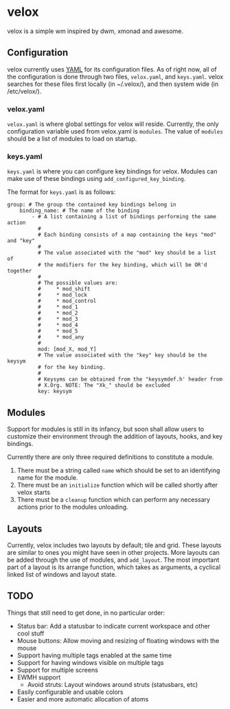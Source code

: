 velox
=====
velox is a simple wm inspired by dwm, xmonad and awesome.

Configuration
-------------
velox currently uses [YAML] for its configuration files. As of right now, all of
the configuration is done through two files, `velox.yaml`, and `keys.yaml`. velox
searches for these files first locally (in ~/.velox/), and then system wide
(in /etc/velox/).

### velox.yaml
`velox.yaml` is where global settings for velox will reside. Currently, the only
configuration variable used from velox.yaml is `modules`. The value of `modules`
should be a list of modules to load on startup.

### keys.yaml
`keys.yaml` is where you can configure key bindings for velox. Modules can make
use of these bindings using `add_configured_key_binding`.

The format for `keys.yaml` is as follows:

    group: # The group the contained key bindings belong in
        binding_name: # The name of the binding
            - # A list containing a list of bindings performing the same action
              #
              # Each binding consists of a map containing the keys "mod" and "key"
              #
              # The value associated with the "mod" key should be a list of
              # the modifiers for the key binding, which will be OR'd together
              #
              # The possible values are:
              #     * mod_shift
              #     * mod_lock
              #     * mod_control
              #     * mod_1
              #     * mod_2
              #     * mod_3
              #     * mod_4
              #     * mod_5
              #     * mod_any
              #
              mod: [mod_X, mod_Y]
              # The value associated with the "key" key should be the keysym
              # for the key binding.
              #
              # Keysyms can be obtained from the "keysymdef.h' header from
              # X.Org. NOTE: The "Xk_" should be excluded
              key: keysym

Modules
-------
Support for modules is still in its infancy, but soon shall allow users to
customize their environment through the addition of layouts, hooks, and
key bindings.

Currently there are only three required definitions to constitute a module.

1. There must be a string called `name` which should be set to an identifying
name for the module.
2. There must be an `initialize` function which will be called shortly after
velox starts
3. There must be a `cleanup` function which can perform any necessary actions
prior to the modules unloading.

Layouts
-------
Currently, velox includes two layouts by default; tile and grid. These layouts
are similar to ones you might have seen in other projects. More layouts can be
added through the use of modules, and `add_layout`. The most important part of
a layout is its arrange function, which takes as arguments, a cyclical linked
list of windows and layout state.

TODO
----
Things that still need to get done, in no particular order:

* Status bar: Add a statusbar to indicate current workspace and other cool
stuff
* Mouse buttons: Allow moving and resizing of floating windows with the mouse
* Support having multiple tags enabled at the same time
* Support for having windows visible on multiple tags
* Support for multiple screens
* EWMH support
    * Avoid struts: Layout windows around struts (statusbars, etc)
* Easily configurable and usable colors
* Easier and more automatic allocation of atoms

[YAML]: http://www.yaml.org/

<!-- vim: set ft=mkd tw=80 spell spelllang=en fo=ctroqln : -->

